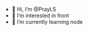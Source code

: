 - 👋 Hi, I’m @PrayLS
- 👀 I’m interested in front
- 🌱 I’m currently learning node


<!---
PrayLS/PrayLS is a ✨ special ✨ repository because its `README.md` (this file) appears on your GitHub profile.
You can click the Preview link to take a look at your changes.
--->
